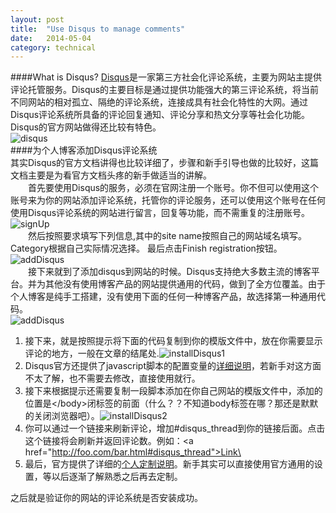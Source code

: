 ```yaml
---
layout: post
title:  "Use Disqus to manage comments"
date:   2014-05-04
category: technical
---
```

####What is Disqus?
[Disqus](http://disqus.com/)是一家第三方社会化评论系统，主要为网站主提供评论托管服务。Disqus的主要目标是通过提供功能强大的第三评论系统，将当前不同网站的相对孤立、隔绝的评论系统，连接成具有社会化特性的大网。通过Disqus评论系统所具备的评论回复通知、评论分享和热文分享等社会化功能。       
Disqus的官方网站做得还比较有特色。        
![disqus](http://geekbing.com/img/disqus.png)     
####为个人博客添加Disqus评论系统    
其实Disqus的官方文档讲得也比较详细了，步骤和新手引导也做的比较好，这篇文档主要是为看官方文档头疼的新手做适当的讲解。       
&emsp;&emsp;首先要使用Disqus的服务，必须在官网注册一个账号。你不但可以使用这个账号来为你的网站添加评论系统，托管你的评论服务，还可以使用这个账号在任何使用Disqus评论系统的网站进行留言，回复等功能，而不需重复的注册账号。    
![signUp](http://geekbing.com/img/disqussignup.png)         
&emsp;&emsp;然后按照要求填写下列信息,其中的site name按照自己的网站域名填写。Category根据自己实际情况选择。 最后点击Finish registration按钮。       
![addDisqus](http://geekbing.com/img/addDisqus.png)         
&emsp;&emsp;接下来就到了添加disqus到网站的时候。Disqus支持绝大多数主流的博客平台。并为其他没有使用博客产品的网站提供通用的代码，做到了全方位覆盖。由于个人博客是纯手工搭建，没有使用下面的任何一种博客产品，故选择第一种通用代码。    
![addDisqus](http://geekbing.com/img/platform.png)    

1. 接下来，就是按照提示将下面的代码复制到你的模版文件中，放在你需要显示评论的地方，一般在文章的结尾处.![installDisqus1](http://geekbing.com/img/install1.png)    
2. Disqus官方还提供了javascript脚本的配置变量的[详细说明](http://help.disqus.com/customer/portal/articles/472098-javascript-configuration-variables)，若新手对这方面不太了解，也不需要去修改，直接使用就行。    
3. 接下来根据提示还需要复制一段脚本添加在你自己网站的模版文件中，添加的位置是\</body>闭标签的前面（什么？？不知道body标签在哪？那还是默默的关闭浏览器吧）。![installDisqus2](http://geekbing.com/img/install2.png)    
4. 你可以通过一个链接来刷新评论，增加#disqus_thread到你的链接后面。点击这个链接将会刷新并返回评论数。例如：\<a href="http://foo.com/bar.html#disqus_thread">Link\</a>     
5. 最后，官方提供了详细的[个人定制说明](http://help.disqus.com/customer/portal/articles/565624-tightening-your-disqus-integration)。新手其实可以直接使用官方通用的设置，等以后逐渐了解熟悉之后再去定制。      

之后就是验证你的网站的评论系统是否安装成功。



